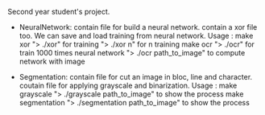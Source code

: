 Second year student's project.

* NeuralNetwork:
    contain file for build a neural network.
    contain a xor file too.
    We can save and load training from neural network.
        Usage : make xor
               "> ./xor" for training
               "> ./xor n" for n training
               make ocr
               "> ./ocr" for train 1000 times neural network
               "> ./ocr path_to_image" to compute network with image

* Segmentation:
    contain file for cut an image in bloc, line and character.
    coutain file for applying grayscale and binarization.
        Usage : make grayscale
                "> ./grayscale path_to_image" to show the process
                make segmentation
                "> ./segmentation path_to_image" to show the process

